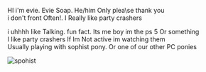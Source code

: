 HI i'm evie. Evie Soap. He/him Only plea\se thank you <br>
i don't front Often!. I Really like party crashers

i uhhhh like Talking. fun fact. Its me boy im the ps 5 Or something <br>
I like party crashers If Im Not active im watching them <br>
Usually playing with sophist pony. Or one of our other PC ponies

![spohist](https://64.media.tumblr.com/e7c63f4b4b18d1aad19e8255c47acfe6/17e75deb9f4d24a8-b6/s250x400/73198b9ada18b9e6efb5ab6cc86ee61197a454b3.gif)
